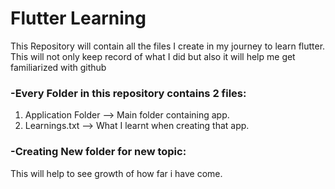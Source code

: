 # Flutter Learning

This Repository will contain all the files I create in my journey to learn flutter.
This will not only keep record of what I did but also it will help me get familiarized with github

### -Every Folder in this repository contains 2 files:
1. Application Folder --> Main folder containing app.
2. Learnings.txt --> What I learnt when creating that app.

### -Creating New folder for new topic:
This will help to see growth of how far i have come.
